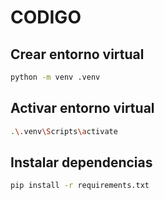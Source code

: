 # CODIGO

## Crear entorno virtual

```bash
python -m venv .venv
```

## Activar entorno virtual

```bash
.\.venv\Scripts\activate
```

## Instalar dependencias

```bash
pip install -r requirements.txt
```

